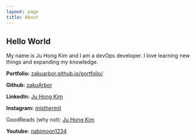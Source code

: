 ```yaml
---
layout: page
title: About
---
```

## Hello World
My name is Ju Hong Kim and I am a devOps developer. I love learning new things and expanding my knowledge.

**Portfolio:** [zakuarbor.github.io/portfolio/](https://zakuarbor.github.io/portfolio/)

**Github:** [zakuArbor](https://github.com/zakuArbor)

**LinkedIn:** [Ju Hong Kim](http://www.linkedin.com/in/ju-hong-kim-zaku)

**Instagram:** [misthermit](https://www.instagram.com/misthermit)

GoodReads (why not): [Ju Hong Kim](https://www.goodreads.com/user/show/94594273-ju-hong-kim)

**Youtube:** [nabimoon1234](https://www.youtube.com/user/nabimoon1234)
